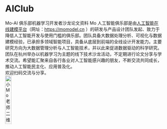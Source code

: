 # AIClub
Mo-AI 俱乐部机器学习开发者沙龙论文资料
Mo 人工智能俱乐部是由[人工智能在线建模平台](https://www.momodel.cn:8899/)（网址：https://momodel.cn ）的研发与产品设计团队发起、致力于降低人工智能开发与使用门槛的俱乐部。团队具备大数据处理分析、可视化与数据建模经验，已承担多领域智能项目，具备从底层到前端的全线设计开发能力。主要研究方向为大数据管理分析与人工智能技术，并以此来促进数据驱动的科学研究。  
团队在杭州举办以机器学习为主题的线下技术沙龙活动，不定期进行论文分享与学术交流。希望能汇聚来自各行各业对人工智能感兴趣的朋友，不断交流共同成长，推动人工智能民主化、应用普及化。    
欢迎扫码交流与分享。  
<img src="https://imgbed.momodel.cn/sprintCamp/%E5%B0%8FMo%E8%80%81%E5%B8%88%E4%BA%8C%E7%BB%B4%E7%A0%81.jpg" alt="小Mo老师二维码" style="width: 20%; width: 20%; height: auto;">
